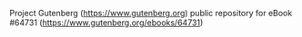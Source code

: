 Project Gutenberg (https://www.gutenberg.org) public repository for
eBook #64731 (https://www.gutenberg.org/ebooks/64731)
